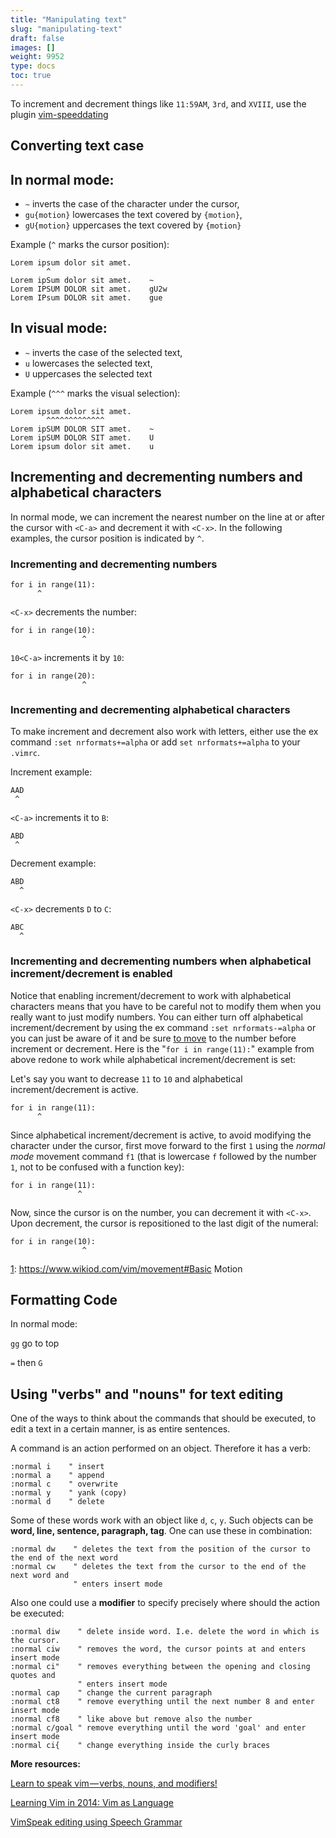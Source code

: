 ```yaml
---
title: "Manipulating text"
slug: "manipulating-text"
draft: false
images: []
weight: 9952
type: docs
toc: true
---
```


To increment and decrement things like `11:59AM`, `3rd`, and `XVIII`, use the plugin [vim-speeddating](https://github.com/tpope/vim-speeddating)

## Converting text case
## In normal mode:

* `~` inverts the case of the character under the cursor,
* `gu{motion}` lowercases the text covered by `{motion}`,
* `gU{motion}` uppercases the text covered by `{motion}`

Example (`^` marks the cursor position):

    Lorem ipsum dolor sit amet.
            ^
    Lorem ipSum dolor sit amet.    ~
    Lorem IPSUM DOLOR sit amet.    gU2w
    Lorem IPsum DOLOR sit amet.    gue

## In visual mode:
 
* `~` inverts the case of the selected text,
* `u` lowercases the selected text,
* `U` uppercases the selected text

Example (`^^^` marks the visual selection):

    Lorem ipsum dolor sit amet.
            ^^^^^^^^^^^^^
    Lorem ipSUM DOLOR SIT amet.    ~
    Lorem ipSUM DOLOR SIT amet.    U
    Lorem ipsum dolor sit amet.    u

## Incrementing and decrementing numbers and alphabetical characters
In normal mode, we can increment the nearest number on the line at or after the cursor with `<C-a>` and decrement it with `<C-x>`. In the following examples, the cursor position is indicated by `^`.

### Incrementing and decrementing numbers

    for i in range(11):
          ^

`<C-x>` decrements the number:

    for i in range(10):
                    ^

`10<C-a>` increments it by `10`:

    for i in range(20):
                    ^
### Incrementing and decrementing alphabetical characters

To make increment and decrement also work with letters, either use the ex command `:set nrformats+=alpha` or add `set nrformats+=alpha` to your `.vimrc`.

Increment example:

    AAD
     ^ 

`<C-a>` increments it to `B`:

    ABD
     ^ 

Decrement example:

    ABD
      ^ 

`<C-x>` decrements `D` to `C`:

    ABC
      ^ 

### Incrementing and decrementing numbers when alphabetical increment/decrement is enabled

Notice that enabling increment/decrement to work with alphabetical characters means that you have to be careful not to modify them when you really want to just modify numbers. You can either turn off alphabetical increment/decrement by using the ex command `:set nrformats-=alpha` or you can just be aware of it and be sure [to move][1] to the number before increment or decrement. Here is the "`for i in range(11):`" example from above redone to work while alphabetical increment/decrement is set:

Let's say you want to decrease `11` to `10` and alphabetical increment/decrement is active.

    for i in range(11):
          ^

Since alphabetical increment/decrement is active, to avoid modifying the character under the cursor, first move forward to the first `1` using the *normal mode* movement command `f1` (that is lowercase `f` followed by the number `1`, not to be confused with a function key):

    for i in range(11):
                   ^
Now, since the cursor is on the number, you can decrement it with `<C-x>`. Upon decrement, the cursor is repositioned to the last digit of the numeral:

    for i in range(10):
                    ^


  [1]: https://www.wikiod.com/vim/movement#Basic Motion

## Formatting Code
In normal mode:

`gg` go to top

`=` then `G`


## Using "verbs" and "nouns" for text editing
One of the ways to think about the commands that should be executed, to edit a text in a certain manner, is as entire sentences.

A command is an action performed on an object. Therefore it has a verb:

    :normal i    " insert
    :normal a    " append
    :normal c    " overwrite
    :normal y    " yank (copy)
    :normal d    " delete
Some of these words work with an object like `d`, `c`, `y`. Such objects can be **word, line, sentence, paragraph, tag**. One can use these in combination:

    :normal dw    " deletes the text from the position of the cursor to the end of the next word
    :normal cw    " deletes the text from the cursor to the end of the next word and
                  " enters insert mode
Also one could use a **modifier** to specify precisely where should the action be executed:

    :normal diw    " delete inside word. I.e. delete the word in which is the cursor.
    :normal ciw    " removes the word, the cursor points at and enters insert mode
    :normal ci"    " removes everything between the opening and closing quotes and
                   " enters insert mode
    :normal cap    " change the current paragraph
    :normal ct8    " remove everything until the next number 8 and enter insert mode
    :normal cf8    " like above but remove also the number
    :normal c/goal " remove everything until the word 'goal' and enter insert mode
    :normal ci{    " change everything inside the curly braces

**More resources:**

[Learn to speak vim — verbs, nouns, and modifiers!][1]

[Learning Vim in 2014: Vim as Language][2]

[VimSpeak editing using Speech Grammar][3]


  [1]: https://yanpritzker.com/learn-to-speak-vim-verbs-nouns-and-modifiers-d7bfed1f6b2d#.c50ws56cu
  [2]: https://benmccormick.org/2014/07/02/learning-vim-in-2014-vim-as-language/
  [3]: https://www.youtube.com/watch?v=TEBMlXRjhZY


